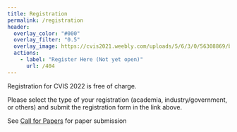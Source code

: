 ```yaml
---
title: Registration
permalink: /registration
header:
  overlay_color: "#000"
  overlay_filter: "0.5"
  overlay_image: https://cvis2021.weebly.com/uploads/5/6/3/0/56308869/background-images/236520036.jpg
  actions:
    - label: "Register Here (Not yet open)"
      url: /404 
---
```


Registration for CVIS 2022 is free of charge.


Please select the type of your registration (academia, industry/government, or others) and submit the registration form in the link above.

See [Call for Papers](/call-for-papers) for paper submission